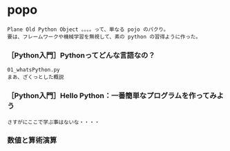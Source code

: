 # popo
    Plane Old Python Object 。。。。って、単なる pojo のパクり。
    要は、フレームワークや機械学習を無視して、素の python の習得ように作った。

### ［Python入門］Pythonってどんな言語なの？
    01_whatsPython.py
    まあ、ざくっとした概説 

### ［Python入門］Hello Python：一番簡単なプログラムを作ってみよう
    さすがにここで学ぶ事はないな・・・・

### 数値と算術演算